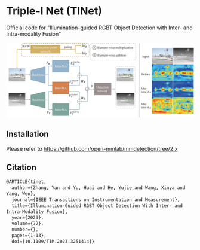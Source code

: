 # Triple-I Net (TINet)
Official code for "Illumination-guided RGBT Object Detection with Inter- and Intra-modality Fusion"

![The structure of TINet](2_new_overall.jpg)

## Installation
Please refer to <https://github.com/open-mmlab/mmdetection/tree/2.x>

## Citation
````
@ARTICLE{tinet,
  author={Zhang, Yan and Yu, Huai and He, Yujie and Wang, Xinya and Yang, Wen},
  journal={IEEE Transactions on Instrumentation and Measurement}, 
  title={Illumination-Guided RGBT Object Detection With Inter- and Intra-Modality Fusion}, 
  year={2023},
  volume={72},
  number={},
  pages={1-13},
  doi={10.1109/TIM.2023.3251414}}
````
